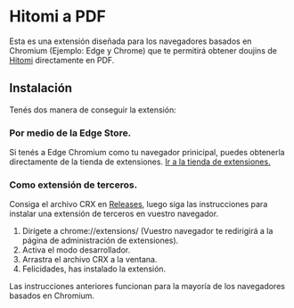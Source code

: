 # Hitomi a PDF

Esta es una extensión diseñada para los navegadores basados en Chromium (Ejemplo: Edge y Chrome) que te permitirá obtener doujins de [Hitomi](https://hitomi.la) directamente en PDF.

## Instalación
Tenés dos manera de conseguir la extensión:

### Por medio de la Edge Store.
Si tenés a Edge Chromium como tu navegador prinicipal, puedes obtenerla directamente de la tienda de extensiones.
[Ir a la tienda de extensiones.](https://microsoftedge.microsoft.com/addons/detail/ebjnnjhkbpnffbbincdgefnlnfkkabob)

### Como extensión de terceros.
Consiga el archivo CRX en [Releases](https://github.com/UshiHiraga/hitomi_downloader/releases/tag/extension), luego siga las instrucciones para instalar una extensión de terceros en vuestro navegador.

  1. Dirígete a chrome://extensions/ (Vuestro navegador te redirigirá a la página de administración de extensiones).
  2. Activa el modo desarrollador.
  3. Arrastra el archivo CRX a la ventana.
  4. Felicidades, has instalado la extensión.
  
Las instrucciones anteriores funcionan para la mayoría de los navegadores basados en Chromium.
